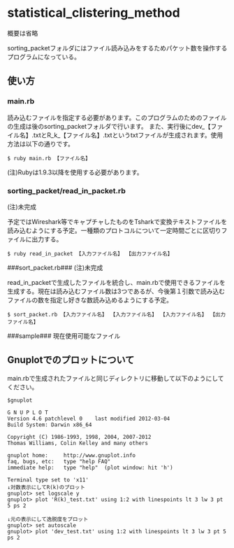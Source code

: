 statistical_clistering_method
======================
概要は省略

sorting_packetフォルダにはファイル読み込みをするためパケット数を操作するプログラムになっている。
 
使い方
------
### main.rb ###
読み込むファイルを指定する必要があります。このプログラムのためのファイルの生成は後のsorting_packetフォルダで行います。
また、実行後にdev_【ファイル名】.txtとR_k_【ファイル名】.txtというtxtファイルが生成されます。使用方法は以下の通りです。

	$ ruby main.rb 【ファイル名】
 (注)Rubyは1.9.3以降を使用する必要があります。

### sorting_packet/read_in_packet.rb ###
(注)未完成

予定ではWireshark等でキャプチャしたものをTsharkで変換テキストファイルを読み込むようにする予定。一種類のプロトコルについて一定時間ごとに区切りファイルに出力する。
 
	$ ruby read_in_packet 【入力ファイル名】 【出力ファイル名】

###sort_packet.rb###
(注)未完成

read_in_packetで生成したファイルを統合し、main.rbで使用できるファイルを生成する。現在は読み込むファイル数は3つであるが、今後第１引数で読み込むファイルの数を指定し好きな数読み込めるようにする予定。

	$ sort_packet.rb 【入力ファイル名】 【入力ファイル名】 【入力ファイル名】 【出力ファイル名】

###sample###
現在使用可能なファイル

Gnuplotでのプロットについて
----------------
main.rbで生成されたファイルと同じディレクトリに移動して以下のようにしてください。

	$gnuplot

	G N U P L O T
	Version 4.6 patchlevel 0    last modified 2012-03-04 
	Build System: Darwin x86_64

	Copyright (C) 1986-1993, 1998, 2004, 2007-2012
	Thomas Williams, Colin Kelley and many others

	gnuplot home:     http://www.gnuplot.info
	faq, bugs, etc:   type "help FAQ"
	immediate help:   type "help"  (plot window: hit 'h')

	Terminal type set to 'x11'
	↓対数表示にしてR(k)のプロット
	gnuplot> set logscale y
	gnuplot> plot 'R(k)_test.txt' using 1:2 with linespoints lt 3 lw 3 pt 5 ps 2 

	↓元の表示にして逸脱度をプロット
	gnuplot> set autoscale
	gnuplot> plot 'dev_test.txt' using 1:2 with linespoints lt 3 lw 3 pt 5 ps 2

	


